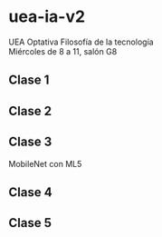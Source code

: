 # uea-ia-v2
UEA Optativa Filosofía de la tecnología  
Miércoles de 8 a 11, salón G8  

## Clase 1
## Clase 2
## Clase 3
MobileNet con ML5
## Clase 4
## Clase 5


